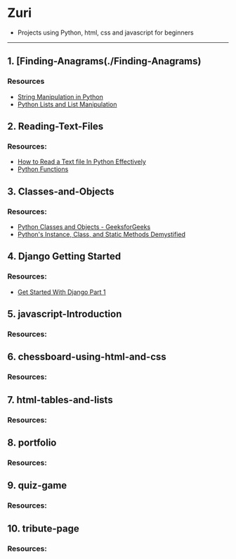 # Zuri
- Projects using Python, html, css and javascript for beginners
- - - - - -

## 1. [Finding-Anagrams\(./Finding-Anagrams)
### Resources
- [String Manipulation in Python](https://www.pythonforbeginners.com/basics/string-manipulation-in-python)
- [Python Lists and List Manipulation](https://towardsdatascience.com/python-basics-6-lists-and-list-manipulation-a56be62b1f95)

## 2. Reading-Text-Files
### Resources:

- [How to Read a Text file In Python Effectively](https://www.pythontutorial.net/python-basics/python-read-text-file/)
- [Python Functions](https://www.w3schools.com/python/python_functions.asp)

## 3. Classes-and-Objects
### Resources:

- [Python Classes and Objects - GeeksforGeeks](https://www.geeksforgeeks.org/python-classes-and-objects/)
- [Python's Instance, Class, and Static Methods Demystified](https://realpython.com/instance-class-and-static-methods-demystified/)

## 4. Django Getting Started
### Resources:

- [Get Started With Django Part 1](https://realpython.com/get-started-with-django-1/)

## 5. javascript-Introduction
### Resources:


## 6. chessboard-using-html-and-css
### Resources:


## 7. html-tables-and-lists
### Resources:


## 8. portfolio
### Resources:


## 9. quiz-game
### Resources:


## 10. tribute-page
### Resources:
